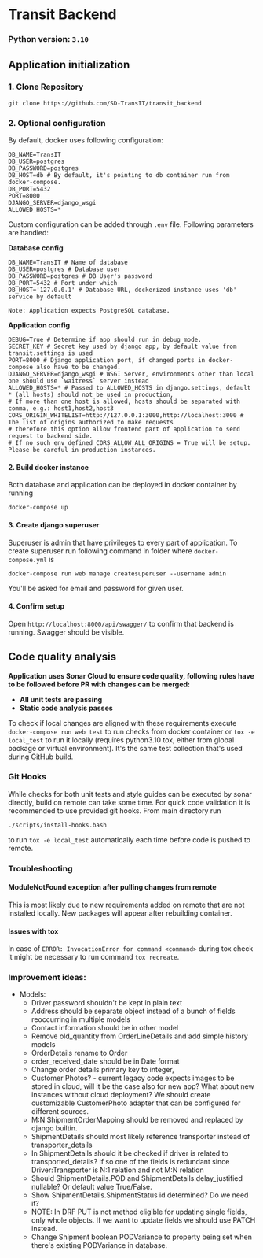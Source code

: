 # Transit Backend 
### Python version: `3.10`
## Application initialization
### 1. Clone Repository
    git clone https://github.com/SD-TransIT/transit_backend
### 2. Optional configuration
By default, docker uses following configuration: 
```shell
DB_NAME=TransIT
DB_USER=postgres
DB_PASSWORD=postgres
DB_HOST=db # By default, it's pointing to db container run from docker-compose.
DB_PORT=5432
PORT=8000
DJANGO_SERVER=django_wsgi
ALLOWED_HOSTS=*
```
Custom configuration can be added through 
`.env` file. Following parameters are handled:

<b>Database config</b>
```shell 
DB_NAME=TransIT # Name of database 
DB_USER=postgres # Database user
DB_PASSWORD=postgres # DB User's password
DB_PORT=5432 # Port under which  
DB_HOST='127.0.0.1' # Database URL, dockerized instance uses 'db' service by default
```
`Note: Application expects PostgreSQL database. `

<b>Application config</b>
```shell
DEBUG=True # Determine if app should run in debug mode. 
SECRET_KEY # Secret key used by django app, by default value from transit.settings is used
PORT=8000 # Django application port, if changed ports in docker-compose also have to be changed. 
DJANGO_SERVER=django_wsgi # WSGI Server, environments other than local one should use `waitress` server instead
ALLOWED_HOSTS=* # Passed to ALLOWED_HOSTS in django.settings, default * (all hosts) should not be used in production, 
# If more than one host is allowed, hosts should be separated with comma, e.g.: host1,host2,host3
CORS_ORIGIN_WHITELIST=http://127.0.0.1:3000,http://localhost:3000 # The list of origins authorized to make requests 
# therefore this option allow frontend part of application to send request to backend side. 
# If no such env defined CORS_ALLOW_ALL_ORIGINS = True will be setup. Please be careful in production instances.
```

#### 2. Build docker instance 
Both database and application can be deployed in docker container
by running 
```shell
docker-compose up
```

#### 3. Create django superuser 
Superuser is admin that have privileges to every part of application.
To create superuser run following command in folder where `docker-compose.yml` is
```shell
docker-compose run web manage createsuperuser --username admin
```

You'll be asked for email and password for given user. 

#### 4. Confirm setup 
Open `http://localhost:8000/api/swagger/` to confirm that
backend is running. Swagger should be visible.

## Code quality analysis  
<b> Application uses Sonar Cloud to ensure code quality,
following rules have to be followed before PR with changes can be merged:

* All unit tests are passing
* Static code analysis passes

</b>

To check if local changes are aligned with these requirements execute 
```docker-compose run web test``` to run checks from docker container or 
```tox -e local_test``` to run it locally (requires python3.10 tox, 
either from global package or virtual environment).
It's the same test collection that's used during GitHub build. 

### Git Hooks 
While checks for both unit tests and style guides can be executed by sonar directly, build on remote 
can take some time. For quick code validation it is recommended to use provided git hooks.
From main directory run 
```shell 
./scripts/install-hooks.bash 
```
to run `tox -e local_test` automatically each time before code is pushed to remote. 

### Troubleshooting
#### ModuleNotFound exception after pulling changes from remote 
This is most likely due to new requirements added on remote that are not installed locally. 
New packages will appear after rebuilding container.
#### Issues with tox
In case of `ERROR: InvocationError for command <command>` during tox check it might
be necessary to run command `tox recreate`.


### Improvement ideas: 
- Models: 
  * Driver password shouldn't be kept in plain text 
  * Address should be separate object instead of a bunch of fields reoccurring in multiple models  
  * Contact information should be in other model 
  * Remove old_quantity from OrderLineDetails and add simple history models
  * OrderDetails rename to Order
  * order_received_date should be in Date format
  * Change order details primary key to integer, 
  * Customer Photos? - current legacy code expects images to be 
  stored in cloud, will it be the case also for new app? What about 
  new instances without cloud deployment? We should create customizable 
 CustomerPhoto adapter that can be configured for different sources.
  * M:N ShipmentOrderMapping should be removed and replaced by django builtin.
  * ShipmentDetails should most likely reference transporter instead of transporter_details
  * In ShipmentDetails should it be checked if driver is related to transported_details? 
If so one of the fields is redundant since Driver:Transporter is N:1 relation and not M:N relation
  * Should ShipmentDetails.POD and ShipmentDetails.delay_justified nullable? Or default value True/False.
  * Show ShipmentDetails.ShipmentStatus id determined? Do we need it?
  * NOTE: In DRF PUT is not method eligible for updating single fields, only whole objects. 
  If we want to update fields we should use PATCH instead. 
  * Change Shipment boolean PODVariance to property being set when there's existing 
  PODVariance in database.
